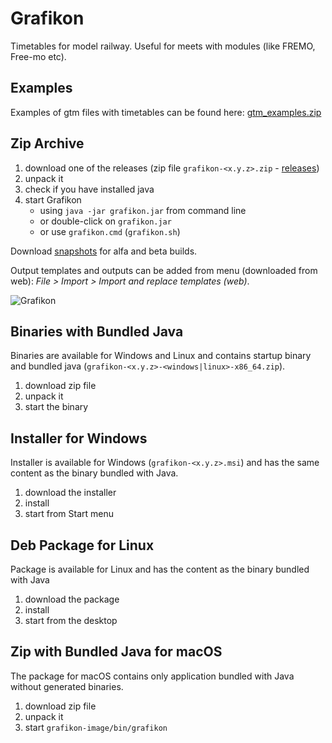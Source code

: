 # Grafikon

Timetables for model railway. Useful for meets with modules (like FREMO, Free-mo etc).

## Examples

Examples of gtm files with timetables can be found here: [gtm_examples.zip](https://jub.parostroj.net/grafikon/gtm_examples.zip)

## Zip Archive

1. download one of the releases (zip file `grafikon-<x.y.z>.zip` - [releases](https://github.com/jub77/grafikon/releases))
2. unpack it
3. check if you have installed java
4. start Grafikon
    * using `java -jar grafikon.jar` from command line
    * or double-click on `grafikon.jar`
    * or use `grafikon.cmd` (`grafikon.sh`)

Download [snapshots](https://bitbucket.org/jub77/grafikon/downloads) for alfa and beta builds.

Output templates and outputs can be added from menu (downloaded from web): *File > Import > Import and replace templates (web)*.

![Grafikon](https://jub.parostroj.net/grafikon/grafikon.png)

## Binaries with Bundled Java

Binaries are available for Windows and Linux and contains startup binary and bundled java
(`grafikon-<x.y.z>-<windows|linux>-x86_64.zip`).

1. download zip file
2. unpack it
3. start the binary

## Installer for Windows

Installer is available for Windows (`grafikon-<x.y.z>.msi`) and has the same content as the binary bundled with Java.

1. download the installer
2. install
3. start from Start menu

## Deb Package for Linux

Package is available for Linux and has the content as the binary bundled with Java

1. download the package
2. install
3. start from the desktop

## Zip with Bundled Java for macOS

The package for macOS contains only application bundled with Java without generated binaries.

1. download zip file
2. unpack it
3. start `grafikon-image/bin/grafikon`

